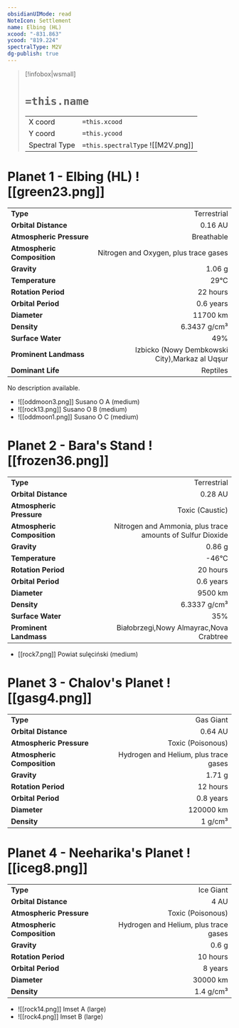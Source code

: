 ```yaml
---
obsidianUIMode: read
NoteIcon: Settlement
name: Elbing (HL)
xcood: "-831.863"
ycood: "819.224"
spectralType: M2V
dg-publish: true
---
```

> [!infobox|wsmall]
> # `=this.name`
> | | |
> | - | - |
> | X coord | `=this.xcood` |
> | Y coord| `=this.ycood` |
> | Spectral Type | `=this.spectralType` ![[M2V.png]] |

# Planet 1 - Elbing (HL) ![[green23.png]]
|                             |                           |
| --------------------------- | -------------------------:|
| **Type**                    |             Terrestrial |
| **Orbital Distance**        |   0.16 AU |
| **Atmospheric Pressure**    |       Breathable |
| **Atmospheric Composition** |      Nitrogen and Oxygen, plus trace gases |
| **Gravity**                 |        1.06 g |
| **Temperature**             |    29°C |
| **Rotation Period**         |  22 hours |
| **Orbital Period** | 0.6 years |
| **Diameter**                |      11700 km | 
| **Density**                 |    6.3437 g/cm³ |
| **Surface Water**           |           49% | 
| **Prominent Landmass**      |         Izbicko (Nowy Dembkowski City),Markaz al Uqşur | 
| **Dominant Life**           |         Reptiles |

No description available.

- ![[oddmoon3.png]] Susano O A (medium)
- ![[rock13.png]] Susano O B (medium)
- ![[oddmoon1.png]] Susano O C (medium)


# Planet 2 - Bara's Stand ![[frozen36.png]]
|                             |                           |
| --------------------------- | -------------------------:|
| **Type**                    |             Terrestrial |
| **Orbital Distance**        |   0.28 AU |
| **Atmospheric Pressure**    |       Toxic (Caustic) |
| **Atmospheric Composition** |      Nitrogen and Ammonia, plus trace amounts of Sulfur Dioxide |
| **Gravity**                 |        0.86 g |
| **Temperature**             |    -46°C |
| **Rotation Period**         |  20 hours |
| **Orbital Period** | 0.6 years |
| **Diameter**                |      9500 km | 
| **Density**                 |    6.3337 g/cm³ |
| **Surface Water**           |           35% | 
| **Prominent Landmass**      |         Białobrzegi,Nowy Almayrac,Nova Crabtree | 



- [[rock7.png]] Powiat sulęciński (medium)

# Planet 3 - Chalov's Planet ![[gasg4.png]]
|                             |                           |
| --------------------------- | -------------------------:|
| **Type**                    |             Gas Giant |
| **Orbital Distance**        |   0.64 AU |
| **Atmospheric Pressure**    |       Toxic (Poisonous) |
| **Atmospheric Composition** |      Hydrogen and Helium, plus trace gases |
| **Gravity**                 |        1.71 g |
| **Rotation Period**         |  12 hours |
| **Orbital Period** | 0.8 years |
| **Diameter**                |      120000 km | 
| **Density**                 |    1 g/cm³ |





# Planet 4 - Neeharika's Planet ![[iceg8.png]]
|                             |                           |
| --------------------------- | -------------------------:|
| **Type**                    |             Ice Giant |
| **Orbital Distance**        |   4 AU |
| **Atmospheric Pressure**    |       Toxic (Poisonous) |
| **Atmospheric Composition** |      Hydrogen and Helium, plus trace gases |
| **Gravity**                 |        0.6 g |
| **Rotation Period**         |  10 hours |
| **Orbital Period** | 8 years |
| **Diameter**                |      30000 km | 
| **Density**                 |    1.4 g/cm³ |



- ![[rock14.png]] Imset A (large)
- ![[rock4.png]] Imset B (large)


